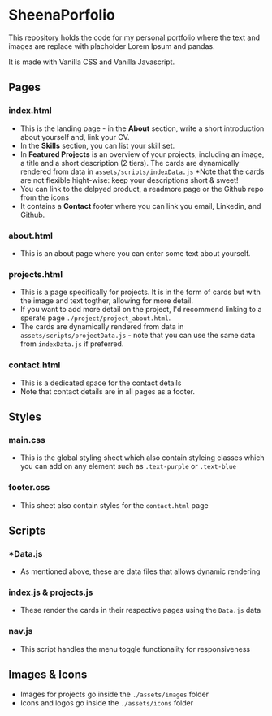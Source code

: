 # SheenaPorfolio
 This repository holds the code for my personal portfolio where the text and images are replace with placholder Lorem Ipsum and pandas.

 It is made with Vanilla CSS and Vanilla Javascript.

 ## Pages
 ### index.html
- This is the landing page - in the **About** section, write a short introduction about yourself and,
 link your CV.
- In the **Skills** section, you can list your skill set.
- In **Featured Projects** is an overview of your projects, including an image, a title and a short description (2 tiers). The cards are dynamically rendered from data in `assets/scripts/indexData.js`
    *Note that the cards are not flexible hight-wise: keep your descriptions short & sweet!
- You can link to the delpyed product, a readmore page or the Github repo from the icons
- It contains a **Contact** footer where you can link you email, Linkedin, and Github.

### about.html
- This is an about page where you can enter some text about yourself.

### projects.html
- This is a page specifically for projects. It is in the form of cards but with the image and text togther, allowing for more detail.
- If you want to add more detail on the project, I'd recommend linking to a sperate page `./project/project_about.html`.
- The cards are dynamically rendered from data in `assets/scripts/projectData.js` - note that you can use the same data from `indexData.js` if preferred.

### contact.html
- This is a dedicated space for the contact details
- Note that contact details are in all pages as a footer.

## Styles
### main.css
- This is the global styling sheet which also contain styleing classes which you can add on any element such as `.text-purple` or `.text-blue`
### footer.css
- This sheet also contain styles for the `contact.html` page

## Scripts
### *Data.js
- As mentioned above, these are data files that allows dynamic rendering
### index.js & projects.js
- These render the cards in their respective pages using the `Data.js` data
### nav.js
- This script handles the menu toggle functionality for responsiveness

## Images & Icons
- Images for projects go inside the `./assets/images` folder
- Icons and logos go inside the `./assets/icons` folder
